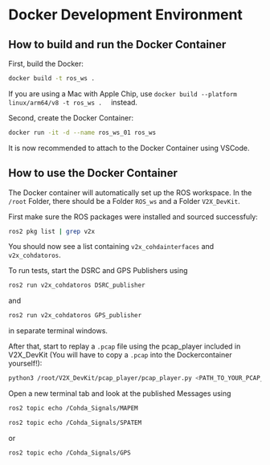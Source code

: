 # Docker Development Environment

## How to build and run the Docker Container

First, build the Docker:
```bash
docker build -t ros_ws .  
```
If you are using a Mac with Apple Chip, use ```docker build --platform linux/arm64/v8 -t ros_ws .  ``` instead.

Second, create the Docker Container:
```bash
docker run -it -d --name ros_ws_01 ros_ws    
```

It is now recommended to attach to the Docker Container using VSCode.

## How to use the Docker Container

The Docker container will automatically set up the ROS workspace. In the ```/root``` Folder, there should be a Folder ```ROS_ws``` and a Folder ```V2X_DevKit```.

First make sure the ROS packages were installed and sourced successfuly: 
```bash
ros2 pkg list | grep v2x
```
You should now see a list containing ```v2x_cohdainterfaces``` and ```v2x_cohdatoros```.

To run tests, start the DSRC and GPS Publishers using
```bash
ros2 run v2x_cohdatoros DSRC_publisher 
```
and
```bash
ros2 run v2x_cohdatoros GPS_publisher 
```
in separate terminal windows.

After that, start to replay a ```.pcap``` file using the pcap_player included in V2X_DevKit (You will have to copy a ```.pcap``` into the Dockercontainer yourself!):
```bash
python3 /root/V2X_DevKit/pcap_player/pcap_player.py <PATH_TO_YOUR_PCAP_FILE> "127.0.0.1"
```

Open a new terminal tab and look at the published Messages using
```bash
ros2 topic echo /Cohda_Signals/MAPEM 
```
```bash
ros2 topic echo /Cohda_Signals/SPATEM
```
or
```bash
ros2 topic echo /Cohda_Signals/GPS
```